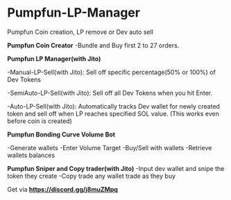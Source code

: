 # Pumpfun-LP-Manager
Pumpfun Coin creation, LP remove or Dev auto sell

**Pumpfun Coin Creator**
-Bundle and Buy first 2 to 27 orders.

**Pumpfun LP Manager(with Jito)**

-Manual-LP-Sell(with Jito): Sell off specific percentage(50% or 100%) of Dev Tokens

-SemiAuto-LP-Sell(with Jito): Sell off all Dev Tokens when you hit Enter.

-Auto-LP-Sell(with Jito): Automatically tracks Dev wallet for newly created token and sell off when LP reaches specified SOL value. (This works even before coin is created)

**Pumpfun Bonding Curve Volume Bot**

-Generate wallets
-Enter Volume Target
-Buy/Sell with wallets
-Retrieve wallets balances

**Pumpfun Sniper and Copy trader(with Jito)**
-Input dev wallet and snipe the token they create
-Copy trade any wallet trade as they buy

Get via **https://discord.gg/j8muZMpq**

